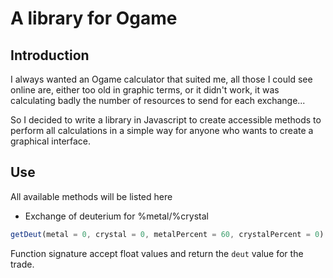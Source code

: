# A library for Ogame

## Introduction

I always wanted an Ogame calculator that suited me, all those I could see online are, either too old in graphic terms, or it didn't work, it was calculating badly the number of resources to send for each exchange...

So I decided to write a library in Javascript to create accessible methods to perform all calculations in a simple way for anyone who wants to create a graphical interface.

## Use

All available methods will be listed here

- Exchange of deuterium for %metal/%crystal

```javascript
getDeut(metal = 0, crystal = 0, metalPercent = 60, crystalPercent = 0) {}
```

Function signature accept float values and return the `deut` value for the trade.

